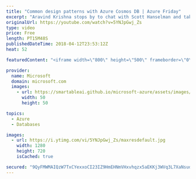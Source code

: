 ```yaml
---
title: "Common design patterns with Azure Cosmos DB | Azure Friday"
excerpt: "Aravind Krishna stops by to chat with Scott Hanselman and take a look at common design patterns for building highly scalable solutions with Azure Cosmos DB. We will talk a little bit about modeling data and how to choose an appropriate partition key. We then look at a few patterns like event sourcing,"
originalUrl: https://youtube.com/watch?v=5YNJpGwj_Zs
type: video
price: Free
length: PT15M48S
publishedDateTime: 2018-04-12T23:53:12Z
heat: 52

featuredContent: "<iframe width=\"800\" height=\"500\" frameborder=\"0\" src=\"https://www.youtube.com/embed/5YNJpGwj_Zs\" allow=\"accelerometer; autoplay; encrypted-media; gyroscope; picture-in-picture\" allowfullscreen></iframe>"

provider:
  name: Microsoft
  domain: microsoft.com
  images:
    - url: https://smartableai.github.io/microsoft-azure/assets/images/organizations/microsoft.com-50x50.jpg
      width: 50
      height: 50

topics:
  - Azure
  - Databases

images:
  - url: https://i.ytimg.com/vi/5YNJpGwj_Zs/maxresdefault.jpg
    width: 1280
    height: 720
    isCached: true

secured: "9QyFMWMAIQzW7TxCYexxoCI23IZ9HmEHNmVHxvhqzx5aEKKj3WVq3L7XaNsudKNejzI/SzYU/RUtDv6rfKJBQvwjsk8W/hrGsYHnpaBPIpUaqmKCeECXt4XHKmeF4bHiFYx6hQITxVKSMmSf/ltuWzKiZEfSyLfdo3MeW7gbHq05Yw/NigAQcve/TfoDjgKdAd92ZafDuyLjQZhgNlNrpuq+yg3sowW+aejnmn28iQCmtxFUopvm1u8qIP17FUELSMLHs90V2x6kN3TrQtVMX5r3UKGSZaD1FgcE4AsDcDWTz9ebE+VS9+T1l3p9YbGZY6ocv81gVvSuxzgY+YfFi4qQWHQV0ObFccUFn2vAAyoA4y+MqJCz4X61ks12VOw2aYcM3vdfkpFHgMDCWHrFLN+VWaLX8P4haVu5iFLY6BY=;1G39iFsoqsxL2bFMYnk2kw=="
---
```


